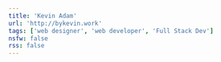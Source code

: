 ```yaml
---
title: 'Kevin Adam'
url: 'http://bykevin.work'
tags: ['web designer', 'web developer', 'Full Stack Dev']
nsfw: false
rss: false
---
```

